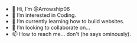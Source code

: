 - 👋 Hi, I’m @Arrowship06
- 👀 I’m interested in Coding.
- 🌱 I’m currently learning how to build websites.
- 💞️ I’m looking to collaborate on...
- 📫 How to reach me... don't (he says ominously).

<!---
Arrowship06/Arrowship06 is a ✨ special ✨ repository because its `README.md` (this file) appears on your GitHub profile.
You can click the Preview link to take a look at your changes.
--->
